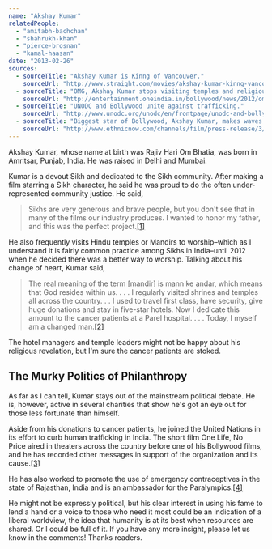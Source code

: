 ```yaml
---
name: "Akshay Kumar"
relatedPeople:
  - "amitabh-bachchan"
  - "shahrukh-khan"
  - "pierce-brosnan"
  - "kamal-haasan"
date: "2013-02-26"
sources:
  - sourceTitle: "Akshay Kumar is Kinng of Vancouver."
    sourceUrl: "http://www.straight.com/movies/akshay-kumar-kinng-vancouver"
  - sourceTitle: "OMG, Akshay Kumar stops visiting temples and religious places!"
    sourceUrl: "http://entertainment.oneindia.in/bollywood/news/2012/omg-akshay-kumar-stop-visiting-temples-religious-places-099723.html"
  - sourceTitle: "UNODC and Bollywood unite against trafficking."
    sourceUrl: "http://www.unodc.org/unodc/en/frontpage/unodc-and-bollywood-unite-against-trafficking.html"
  - sourceTitle: "Biggest star of Bollywood, Akshay Kumar, makes waves across international box offices."
    sourceUrl: "http://www.ethnicnow.com/channels/film/press-release/3/1843/biggest-star-of-bollywood-akshay-kumar-makes-waves-across-international-box-offices.html"
---
```


Akshay Kumar, whose name at birth was Rajiv Hari Om Bhatia, was born in Amritsar, Punjab, India. He was raised in Delhi and Mumbai.

Kumar is a devout Sikh and dedicated to the Sikh community. After making a film starring a Sikh character, he said he was proud to do the often under-represented community justice. He said,

>Sikhs are very generous and brave people, but you don't see that in many of the films our industry produces. I wanted to honor my father, and this was the perfect project.<a class="source-citation" href="http://www.straight.com/movies/akshay-kumar-kinng-vancouver" title="Akshay Kumar is Kinng of Vancouver.">[1]</a>

He also frequently visits Hindu temples or Mandirs to worship–which as I understand it is fairly common practice among Sikhs in India–until 2012 when he decided there was a better way to worship. Talking about his change of heart, Kumar said,

>The real meaning of the term [mandir] is mann ke andar, which means that God resides within us. . . . I regularly visited shrines and temples all across the country. . . I used to travel first class, have security, give huge donations and stay in five-star hotels. Now I dedicate this amount to the cancer patients at a Parel hospital. . . . Today, I myself am a changed man.<a class="source-citation" href="http://entertainment.oneindia.in/bollywood/news/2012/omg-akshay-kumar-stop-visiting-temples-religious-places-099723.html" title="OMG, Akshay Kumar stops visiting temples and religious places!">[2]</a>

The hotel managers and temple leaders might not be happy about his religious revelation, but I'm sure the cancer patients are stoked.


## The Murky Politics of Philanthropy

As far as I can tell, Kumar stays out of the mainstream political debate. He is, however, active in several charities that show he's got an eye out for those less fortunate than himself.

Aside from his donations to cancer patients, he joined the United Nations in its effort to curb human trafficking in India. The short film One Life, No Price aired in theaters across the country before one of his Bollywood films, and he has recorded other messages in support of the organization and its cause.<a class="source-citation" href="http://www.unodc.org/unodc/en/frontpage/unodc-and-bollywood-unite-against-trafficking.html" title="UNODC and Bollywood unite against trafficking.">[3]</a>

He has also worked to promote the use of emergency contraceptives in the state of Rajasthan, India and is an ambassador for the Paralympics.<a class="source-citation" href="http://www.ethnicnow.com/channels/film/press-release/3/1843/biggest-star-of-bollywood-akshay-kumar-makes-waves-across-international-box-offices.html" title="Biggest star of Bollywood, Akshay Kumar, makes waves across international box offices.">[4]</a>

He might not be expressly political, but his clear interest in using his fame to lend a hand or a voice to those who need it most could be an indication of a liberal worldview, the idea that humanity is at its best when resources are shared. Or I could be full of it. If you have any more insight, please let us know in the comments! Thanks readers.